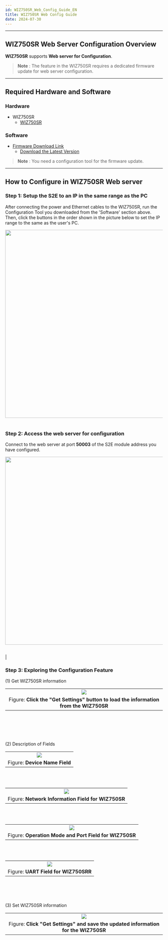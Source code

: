 ```yaml
---
id: WIZ750SR_Web_Config_Guide_EN
title: WIZ750SR Web Config Guide
date: 2024-07-30
---
```






-----



## WIZ750SR Web Server Configuration Overview

**WIZ750SR** supports **Web server for Configuration**.
  > **Note** : The feature in the WIZ750SR requires a dedicated firmware update for web server configuration.



-----



## Required Hardware and Software



### Hardware

  - WIZ750SR
    - [WIZ750SR](./WIZ750SR/WIZ750SR.md)



### Software

  - [Firmware Download Link](https://maker.wiznet.io/_lib/download.asp?path=project/20&downfile=W7500x_S2E_App_WebServer_231205.bin)
	- [Download the Latest Version](https://github.com/Wiznet/WIZnet-S2E-Tool-GUI/releases)
  > **Note** : You need a configuration tool for the firmware update.



-----



## How to Configure in WIZ750SR Web server



### Step 1: Setup the S2E to an IP in the same range as the PC

After connecting the power and Ethernet cables to the WIZ750SR, run the Configuration Tool you downloaded from the 'Software' section above. Then, click the buttons in the order shown in the picture below to set the IP range to the same as the user's PC.

<img src="/img/products/wiz750sr/webserver_config_1.png" width="600" /><br /><br />


### Step 2: Access the web server for configuration

Connect to the web server at port **50003** of the S2E module address you have configured.


<img src="/img/products/wiz750sr/webserver_config_2.png" width="600" /><br /><br />

|                                                                                            

### Step 3: Exploring the Configuration Feature

(1) Get WIZ750SR information

|                                                                                               |
| :-------------------------------------------------------------------------------------------: |
| ![](/img/products/wiz750sr/webserver_config_3.png) |
| Figure: **Click the "Get Settings" button to load the information from the WIZ750SR**                                                        |

<br />
<br />
<br />
<br />

(2) Description of Fields

|                                                                                                         |
| :-----------------------------------------------------------------------------------------------------: |
| ![](/img/products/wiz750sr/webserver_config_4.png) |
| Figure: **Device Name Field**                                                        |

<br />
<br />

|                                                                                                         |
| :-----------------------------------------------------------------------------------------------------: |
| ![](/img/products/wiz750sr/webserver_config_5.png) |
| Figure: **Network Information Field for WIZ750SR**                                                        |

<br />
<br />

|                                                                                                         |
| :-----------------------------------------------------------------------------------------------------: |
| ![](/img/products/wiz750sr/webserver_config_6.png) |
| Figure: **Operation Mode and Port Field for WIZ750SR**                                                        |

<br />
<br />

|                                                                                               |
| :-------------------------------------------------------------------------------------------: |
| ![](/img/products/wiz750sr/webserver_config_7.png) |
| Figure: **UART Field for WIZ750SRR**                                                        |

<br />
<br />
<br />
<br />
(3) Set WIZ750SR information

|                                                                                                |
| :--------------------------------------------------------------------------------------------: |
| ![](/img/products/wiz750sr/webserver_config_8.png) |
| Figure: **Click "Get Settings" and save the updated information for the WIZ750SR**                                                        |
